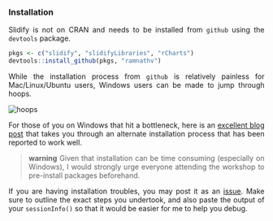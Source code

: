 ### Installation

Slidify is not on CRAN and needs to be installed from `github` using the `devtools` package.

```r
pkgs <- c("slidify", "slidifyLibraries", "rCharts")
devtools::install_github(pkgs, "ramnathv")
```

While the installation process from `github` is relatively painless for Mac/Linux/Ubuntu users, Windows users can be made to jump through hoops. 

![hoops](http://www.fodrizzle.com/wp-content/uploads/2012/04/Invisible-Hula-Hoop.gif)

For those of you on Windows that hit a bottleneck, here is an [excellent blog post](http://thiagosilva.wordpress.com/2013/02/17/installing-slidify-on-a-windows-machine/) that takes you through an alternate installation process that has been reported to work well.

> **warning** Given that installation can be time consuming (especially on Windows), I would strongly urge everyone attending the workshop to pre-install packages beforehand. 

If you are having installation troubles, you may post it as an [issue](http://github.com/ramnathv/user2014/issues/new). Make sure to outline the exact steps you undertook, and also paste the output of your `sessionInfo()` so that it would be easier for me to help you debug. 

<style>p{text-align: justify;}</style>